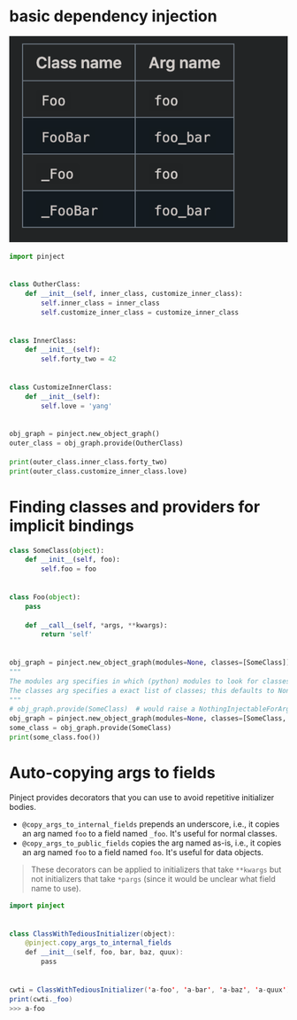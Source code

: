 

# basic dependency injection

![](../img/pinject_rules.png)

```python
import pinject


class OutherClass:
    def __init__(self, inner_class, customize_inner_class):
        self.inner_class = inner_class
        self.customize_inner_class = customize_inner_class


class InnerClass:
    def __init__(self):
        self.forty_two = 42


class CustomizeInnerClass:
    def __init__(self):
        self.love = 'yang'


obj_graph = pinject.new_object_graph()
outer_class = obj_graph.provide(OutherClass)

print(outer_class.inner_class.forty_two)
print(outer_class.customize_inner_class.love)

```


# Finding classes and providers for implicit bindings
```python
class SomeClass(object):
    def __init__(self, foo):
        self.foo = foo


class Foo(object):
    pass

    def __call__(self, *args, **kwargs):
        return 'self'


obj_graph = pinject.new_object_graph(modules=None, classes=[SomeClass])
"""
The modules arg specifies in which (python) modules to look for classes; this defaults to ALL_IMPORTED_MODULES.
The classes arg specifies a exact list of classes; this defaults to None.
"""
# obj_graph.provide(SomeClass)  # would raise a NothingInjectableForArgError
obj_graph = pinject.new_object_graph(modules=None, classes=[SomeClass, Foo])
some_class = obj_graph.provide(SomeClass)
print(some_class.foo())
```

# Auto-copying args to fields

Pinject provides decorators that you can use to avoid repetitive initializer bodies.

- `@copy_args_to_internal_fields` prepends an underscore, i.e., it copies an arg named `foo` to a field named `_foo`. It's useful for normal classes.
- `@copy_args_to_public_fields` copies the arg named as-is, i.e., it copies an arg named `foo` to a field named `foo`. It's useful for data objects.

> These decorators can be applied to initializers that take `**kwargs` but not initializers that take `*pargs` (since it would be unclear what field name to use).

```java
import pinject


class ClassWithTediousInitializer(object):
    @pinject.copy_args_to_internal_fields
    def __init__(self, foo, bar, baz, quux):
        pass


cwti = ClassWithTediousInitializer('a-foo', 'a-bar', 'a-baz', 'a-quux')
print(cwti._foo)
>>> a-foo
```

